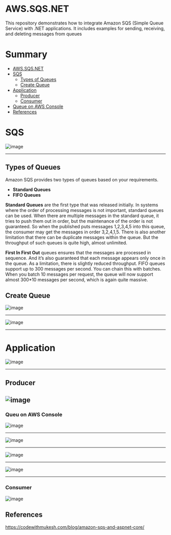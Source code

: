 # AWS.SQS.NET
This repository demonstrates how to integrate Amazon SQS (Simple Queue Service) with .NET applications. It includes examples for sending, receiving, and deleting messages from queues

# Summary

- [AWS.SQS.NET](#awssqsnet)
- [SQS](#sqs)
  - [Types of Queues](#types-of-queues)
  - [Create Queue](#create-queue)
- [Application](#application)
  - [Producer](#producer)
  - [Consumer](#consumer)
- [Queue on AWS Console](#queu-on-aws-console)
- [References](#references)




# SQS

![image](https://github.com/user-attachments/assets/fc5838a7-c1fb-494e-8356-f30bbc5f103f)

-----

## Types of Queues
Amazon SQS provides two types of queues based on your requirements.

- **Standard Queues**
- **FIFO Queues**

**Standard Queues** are the first type that was released initially. In systems where the order of processing messages is not important, standard queues can be used. When there are multiple messages in the standard queue, it tries to push them out in order, but the maintenance of the order is not guaranteed. So when the published puts messages 1,2,3,4,5 into this queue, the consumer may get the messages in order 3,2,4,1,5. There is also another limitation that there can be duplicate messages within the queue. But the throughput of such queues is quite high, almost unlimited.

**First In First Out** queues ensures that the messages are processed in sequence. And it’s also guaranteed that each message appears only once in the queue. As a limitation, there is slightly reduced throughput. FIFO queues support up to 300 messages per second. You can chain this with batches. When you batch 10 messages per request, the queue will now support almost 300*10 messages per second, which is again quite massive.

## Create Queue
![image](https://github.com/user-attachments/assets/7bf830da-540f-44e2-9a74-0eabf09d534d)

----

![image](https://github.com/user-attachments/assets/1ea07d43-8504-491e-8972-bcfae70232a5)


------

# Application
![image](https://github.com/user-attachments/assets/13bdf05f-5071-4a32-93fe-f37ad1d28949)

----

## Producer
![image](https://github.com/user-attachments/assets/18f62cba-5e02-41c8-a581-3937fe8e150b)
----



### Queu on AWS Console
![image](https://github.com/user-attachments/assets/66dbf1da-e3d9-46f5-ab92-abae2f048510)

----

![image](https://github.com/user-attachments/assets/ba27f642-d90c-4c11-9db3-557f821c84ee)

----
![image](https://github.com/user-attachments/assets/86e6fbbf-bda1-4116-b031-5e0e3bec7058)


----

![image](https://github.com/user-attachments/assets/42c292ed-41ea-40b1-af6f-9de8bc7e6cfd)


-------

### Consumer
![image](https://github.com/user-attachments/assets/9eca2752-50ab-4a5b-b08d-117cf1a0eefa)



## References
https://codewithmukesh.com/blog/amazon-sqs-and-aspnet-core/

